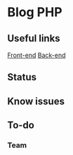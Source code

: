 # Blog PHP
## Useful links

[Front-end](https://trello.com/b/s88qJWJX/front-end)
[Back-end](https://trello.com/b/8FG1QsnB/back-end)

## Status

## Know issues

## To-do

### Team
